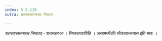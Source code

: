 ```yaml
---
index: 5.2.119
sutra: शतसहस्रान्ताच्च निष्कात्

---
```

_शतसहस्रान्ताच्च निष्कात्_ - शतसहरुआ । निष्कात्पराविति । असामर्थ्येऽपि सौत्रत्वात्समास इति भावः ।